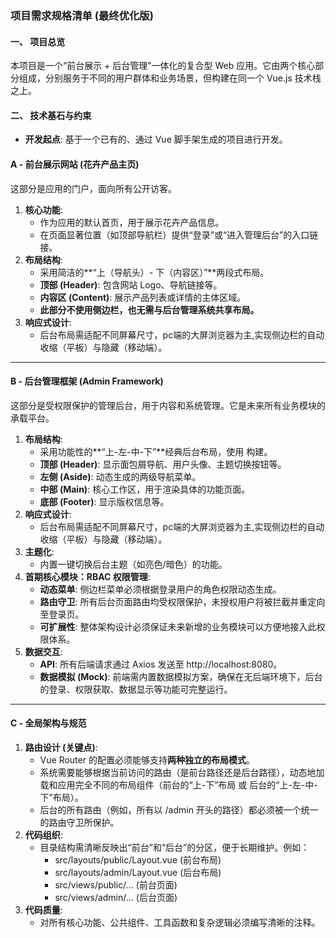### **项目需求规格清单 (最终优化版)**

#### **一、 项目总览**

本项目是一个“前台展示 + 后台管理”一体化的复合型 Web 应用。它由两个核心部分组成，分别服务于不同的用户群体和业务场景，但构建在同一个 Vue.js 技术栈之上。

#### **二、 技术基石与约束**

- **开发起点**: 基于一个已有的、通过 Vue 脚手架生成的项目进行开发。



#### **A - 前台展示网站 (花卉产品主页)**

这部分是应用的门户，面向所有公开访客。

1. **核心功能**:
   - 作为应用的默认首页，用于展示花卉产品信息。
   - 在页面显著位置（如顶部导航栏）提供“登录”或“进入管理后台”的入口链接。
2. **布局结构**:
   - 采用简洁的**“上（导航头）- 下（内容区）”**两段式布局。
   - **顶部 (Header)**: 包含网站 Logo、导航链接等。
   - **内容区 (Content)**: 展示产品列表或详情的主体区域。
   - **此部分不使用侧边栏，也无需与后台管理系统共享布局。**
3. **响应式设计**:
   - 后台布局需适配不同屏幕尺寸，pc端的大屏浏览器为主,实现侧边栏的自动收缩（平板）与隐藏（移动端）。
------



#### **B - 后台管理框架 (Admin Framework)**

这部分是受权限保护的管理后台，用于内容和系统管理。它是未来所有业务模块的承载平台。

1. **布局结构**:
   - 采用功能性的**“上-左-中-下”**经典后台布局，使用 <el-container> 构建。
   - **顶部 (Header)**: 显示面包屑导航、用户头像、主题切换按钮等。
   - **左侧 (Aside)**: 动态生成的两级导航菜单。
   - **中部 (Main)**: 核心工作区，用于渲染具体的功能页面。
   - **底部 (Footer)**: 显示版权信息等。
2. **响应式设计**:
   - 后台布局需适配不同屏幕尺寸，pc端的大屏浏览器为主,实现侧边栏的自动收缩（平板）与隐藏（移动端）。
3. **主题化**:
   - 内置一键切换后台主题（如亮色/暗色）的功能。
4. **首期核心模块：RBAC 权限管理**:
   - **动态菜单**: 侧边栏菜单必须根据登录用户的角色权限动态生成。
   - **路由守卫**: 所有后台页面路由均受权限保护，未授权用户将被拦截并重定向至登录页。
   - **可扩展性**: 整体架构设计必须保证未来新增的业务模块可以方便地接入此权限体系。
5. **数据交互**:
   - **API**: 所有后端请求通过 Axios 发送至 http://localhost:8080。
   - **数据模拟 (Mock)**: 前端需内置数据模拟方案，确保在无后端环境下，后台的登录、权限获取、数据显示等功能可完整运行。

------



#### **C - 全局架构与规范**

1. **路由设计 (关键点)**:
   - Vue Router 的配置必须能够支持**两种独立的布局模式**。
   - 系统需要能够根据当前访问的路由（是前台路径还是后台路径），动态地加载和应用完全不同的布局组件（前台的“上-下”布局 或 后台的“上-左-中-下”布局）。
   - 后台的所有路由（例如，所有以 /admin 开头的路径）都必须被一个统一的路由守卫所保护。
2. **代码组织**:
   - 目录结构需清晰反映出“前台”和“后台”的分区，便于长期维护。例如：
     - src/layouts/public/Layout.vue (前台布局)
     - src/layouts/admin/Layout.vue (后台布局)
     - src/views/public/... (前台页面)
     - src/views/admin/... (后台页面)
3. **代码质量**:
   - 对所有核心功能、公共组件、工具函数和复杂逻辑必须编写清晰的注释。